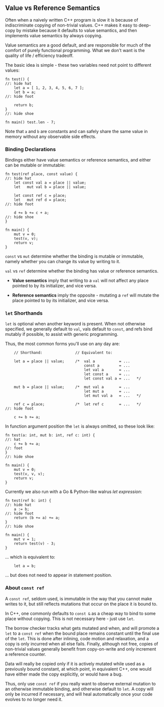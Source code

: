 
## Value vs Reference Semantics

Often when a naively written C++ program is slow it is because of indiscriminate copying of non-trivial values. C++ makes it easy to deep-copy by mistake because it defaults to value semantics, and then implements value semantics by always copying.

Value semantics are a good default, and are responsible for much of the comfort of purely functional programming. What we don't want is the quality of life / efficiency tradeoff.

The basic idea is simple - these two variables need not point to different values:

```
fn test() {
//: hide hat
    let a = [ 1, 2, 3, 4, 5, 6, 7 ];
    let b = a;
//: hide foot

    return b;
}
//: hide shoe

fn main() test.len - 7;
```

Note that `a` and `b` are constants and can safely share the same value in memory without any observable side effects.

### Binding Declarations

Bindings either have value semantics or reference semantics, and either can be mutable or immutable:

```
fn test(ref place, const value) {
//: hide hat
    let const val a = place || value;
    let   mut val b = place || value;

    let const ref c = place;
    let   mut ref d = place;
//: hide foot

    d += b += c + a;
//: hide shoe
}

fn main() {
    mut v = 0;
    test(v, v);
    return v;
}
```

`const` vs `mut` determine whether the binding is mutable or immutable, namely whether you can change its value by writing to it.

`val` vs `ref` determine whether the binding has value or reference semantics.

- **Value semantics** imply that writing to a `val` will not affect any place pointed to by its initializer, and vice versa.

- **Reference semantics** imply the opposite - mutating a `ref` will mutate the place pointed to by its initializer, and vice versa.

### `let` Shorthands

`let` is optional when another keyword is present. When not otherwise specified, we generally default to `val`, vals default to `const`, and refs bind mutably if possible, to assist with generic programming.

Thus, the most common forms you'll use on any day are:

```
    // Shorthand:               // Equivalent to:

    let a = place || value;     /*  val a           = ...
                                    const a         = ...
                                    let val a       = ...
                                    let const a     = ...
                                    let const val a = ...   */

    mut b = place || value;     /*  mut val a       = ...
                                    let mut a       = ...
                                    let mut val a   = ...   */

    ref c = place;              /*  let ref c       = ...   */
//: hide foot

    c += b += a;
```

In function argument position the `let` is always omitted, so these look like:
```
fn test(a: int, mut b: int, ref c: int) {
//: hat
    c += b += a;
//: foot
}
//: hide shoe

fn main() {
    mut v = 0;
    test(v, v, v);
    return v;
}
```

Currently we also run with a Go & Python-like walrus *let expression*:
```
fn test(ref b: int) {
//: hide hat
    a := b;
//: hide foot
    return (b += a) += a;
}
//: hide shoe

fn main() {
    mut v = 1;
    return test(v) - 3;
}
```
... which is equivalent to:
```
    let a = b;
```
... but does not need to appear in statement position.

### About `const ref`

A `const ref`, seldom used, is immutable in the way that you cannot make writes to it, but still reflects mutations that occur on the place it is bound to.

In C++, one commonly defaults to `const &` as a cheap way to bind to some place without copying. This is not necessary here - just use `let`.

The borrow checker tracks what gets mutated and when, and will promote a `let` to a `const ref` when the bound place remains constant until the final use of the `let`. This is done after inlining, code motion and relaxation, and a copy is only incurred when all else fails. Finally, although not free, copies of non-trivial values generally benefit from copy-on-write and only increment a reference counter.

Data will really be copied only if it is actively mutated while used as a previously bound constant, at which point, in equivalent C++, one would have either made the copy explicitly, or would have a bug.

Thus, only use `const ref` if you really want to observe external mutation to an otherwise immutable binding, and otherwise default to `let`. A copy will only be incurred if necessary, and will heal automatically once your code evolves to no longer need it.
